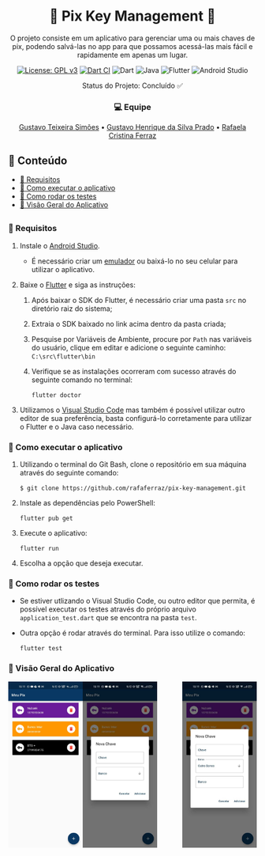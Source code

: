 <h1 align="center">🔑 Pix Key Management 🔑</h1>
<p align="center">O projeto consiste em um aplicativo para gerenciar uma ou mais chaves de pix, podendo salvá-las no app para que possamos acessá-las mais fácil e rapidamente em apenas um lugar.</p>

<div align="center">

[![License: GPL v3](https://img.shields.io/badge/License-GPL%20v3-blue.svg)](https://www.gnu.org/licenses/gpl-3.0)
[![Dart CI](https://github.com/rafaferraz/pix-key-management/actions/workflows/dart.yml/badge.svg)](https://github.com/rafaferraz/pix-key-management/actions/workflows/dart.yml)
![Dart](https://img.shields.io/badge/dart-%230175C2.svg?style=flat&logo=dart&logoColor=white)
![Java](https://img.shields.io/badge/java-%23ED8B00.svg?style=flat&logo=java&logoColor=white)
![Flutter](https://img.shields.io/badge/Flutter-%2302569B.svg?style=flat&logo=Flutter&logoColor=white)
![Android Studio](https://img.shields.io/badge/Android%20Studio-3DDC84.svg?style=flat&logo=android-studio&logoColor=white)

Status do Projeto: Concluído ✅

</div>

<h3 align="center">💻 Equipe</h2>

<p align="center">
<a href="https://github.com/gustavosimoes">Gustavo Teixeira Simões</a> • <a href="https://github.com/guuhenrique">Gustavo Henrique da Silva Prado</a> • <a href="https://github.com/rafaferraz">Rafaela Cristina Ferraz</a>
</p>

## 📑 Conteúdo
- [🔧 Requisitos](#Requisitos)
- [🧩 Como executar o aplicativo](#Como-executar-o-aplicativo)
- [📀 Como rodar os testes](#Como-rodar-os-testes)
- [📸 Visão Geral do Aplicativo](#Visão-Geral-do-Aplicativo)

##
### 🔧 Requisitos
1. Instale o [Android Studio](https://developer.android.com/studio).
    - É necessário criar um [emulador](https://www.youtube.com/watch?v=xSC8j3gl7xM) ou baixá-lo no seu celular para utilizar o aplicativo.

2. Baixe o [Flutter](https://flutter.dev/docs/get-started/install) e siga as instruções:<br>
    1. Após baixar o SDK do Flutter, é necessário criar uma pasta `src` no diretório raiz do sistema;

    2. Extraia o SDK baixado no link acima dentro da pasta criada;
    
    3. Pesquise por Variáveis de Ambiente, procure por `Path` nas variáveis do usuário, clique em editar e adicione o seguinte caminho:
    `C:\src\flutter\bin`
    
    4. Verifique se as instalações ocorreram com sucesso através do seguinte comando no terminal:
        ```
        flutter doctor
        ```

3. Utilizamos o [Visual Studio Code](https://code.visualstudio.com/) mas também é possível utilizar outro editor de sua preferência, basta configurá-lo corretamente para utilizar o Flutter e o Java caso necessário.
    
### 🧩 Como executar o aplicativo
1. Utilizando o terminal do Git Bash, clone o repositório em sua máquina através do seguinte comando:
    ```
    $ git clone https://github.com/rafaferraz/pix-key-management.git
    ```
2. Instale as dependências pelo PowerShell:
    ```
    flutter pub get
    ```
3. Execute o aplicativo:
    ```
    flutter run
    ```
4. Escolha a opção que deseja executar.

### 📀 Como rodar os testes
- Se estiver utlizando o Visual Studio Code, ou outro editor que permita, é possível executar os testes através do próprio arquivo `application_test.dart` que se encontra na pasta `test`.

- Outra opção é rodar através do terminal. Para isso utilize o comando:
    ```
    flutter test
    ```

### 📸 Visão Geral do Aplicativo

<img align="left" width="30%" height="30%" src="images/Image1.jpg?raw=true"> 
<img align="center" width="30%" height="30%" src="images/Image2.jpg?raw=true"> 
<img align="right" width="30%" height="30%" src="images/Image3.jpg?raw=true"> 
